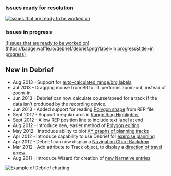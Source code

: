 ### Issues ready for resolution
[![Issues that are ready to be worked on](https://badge.waffle.io/debrief/debrief.png?label=ready&title=Ready)](http://waffle.io/debrief/debrief)

### Issues in progress
[![Issues that are ready to be worked on](https://badge.waffle.io/debrief/debrief.png?label=in progress&title=in progress)](http://waffle.io/debrief/debrief)

## New in Debrief

* Aug 2013 - Support for [auto-calculated range/brg labels](http://www.debrief.info/tutorial/drawing_features.html#ShowRangeCalc)
* Jul 2013 - Dragging mouse from BR to TL performs zoom-out, instead of zoom-in
* Jun 2013 - Debrief can now calculate course/speed for a track if the data isn't produced by the recording device.
* Jun 2013 - Added support for reading [Polygon shape](http://www.debrief.info/tutorial/reference.html#replay_annotation_format) from REP file
* Sept 2012 - Support irregular arcs in [Range Ring Highlighter](http://www.debrief.info/tutorial/controlling_time.html#highlight_modes)
* Sept 2012 - Allow REP position line to include [text label at end](http://www.debrief.info/tutorial/reference.html#replay_track_format)
* Aug 2012 - Introduce new, easier method of [Polygon editing](http://www.debrief.info/tutorial/drawing_features.html#the_polygon) 
* May 2012 - Introduce ability to plot [XY graphs of planning tracks](http://www.debrief.info/tutorial/ch08s04.html)
* Apr 2012 - Introduce capability to use Debrief for [exercise planning](http://www.debrief.info/tutorial/ExercisePlanning.html)
* Apr 2012 - Debrief can now display a [Navigation Chart Backdrop](http://www.debrief.info/tutorial/ChartBackdrops.html)
* Mar 2012 - Add attribute to Track object, to display a [direction of travel arrow](http://www.debrief.info/tutorial/formatting_data.html#sym_intervals).
* Aug 2011 - Introduce Wizard for creation of [new Narrative entries](http://www.debrief.info/tutorial/viewing_narratives.html#more_loading_narr)

![Example of Debrief charting](http://www.debrief.info/tutorial/figures/LandsEnd.png)

